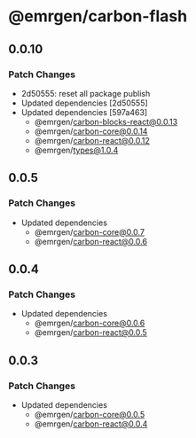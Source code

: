 # @emrgen/carbon-flash

## 0.0.10

### Patch Changes

- 2d50555: reset all package publish
- Updated dependencies [2d50555]
- Updated dependencies [597a463]
  - @emrgen/carbon-blocks-react@0.0.13
  - @emrgen/carbon-core@0.0.14
  - @emrgen/carbon-react@0.0.12
  - @emrgen/types@1.0.4

## 0.0.5

### Patch Changes

- Updated dependencies
  - @emrgen/carbon-core@0.0.7
  - @emrgen/carbon-react@0.0.6

## 0.0.4

### Patch Changes

- Updated dependencies
  - @emrgen/carbon-core@0.0.6
  - @emrgen/carbon-react@0.0.5

## 0.0.3

### Patch Changes

- Updated dependencies
  - @emrgen/carbon-core@0.0.5
  - @emrgen/carbon-react@0.0.4
